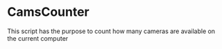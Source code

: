 # CamsCounter
 This script has the purpose to count how many cameras are available on the current computer
